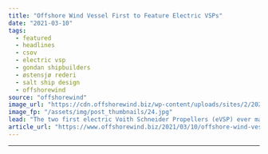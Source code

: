 ```yaml
---
title: "Offshore Wind Vessel First to Feature Electric VSPs"
date: "2021-03-10"
tags: 
  - featured
  - headlines
  - csov
  - electric vsp
  - gondan shipbuilders
  - østensjø rederi
  - salt ship design
  - offshorewind
source: "offshorewind"
image_url: "https://cdn.offshorewind.biz/wp-content/uploads/sites/2/2021/03/10123007/Edda-Wind-CSOV-SOV_%C3%98stensj%C3%B8-Rederi_Salt-Ship-Design.jpg"
image_fp: "/assets/img/post_thumbnails/24.jpg"
lead: "The two first electric Voith Schneider Propellers (eVSP) ever manufactured will be soon installed"
article_url: "https://www.offshorewind.biz/2021/03/10/offshore-wind-vessel-first-to-feature-electric-vsps/"
---
```


---

